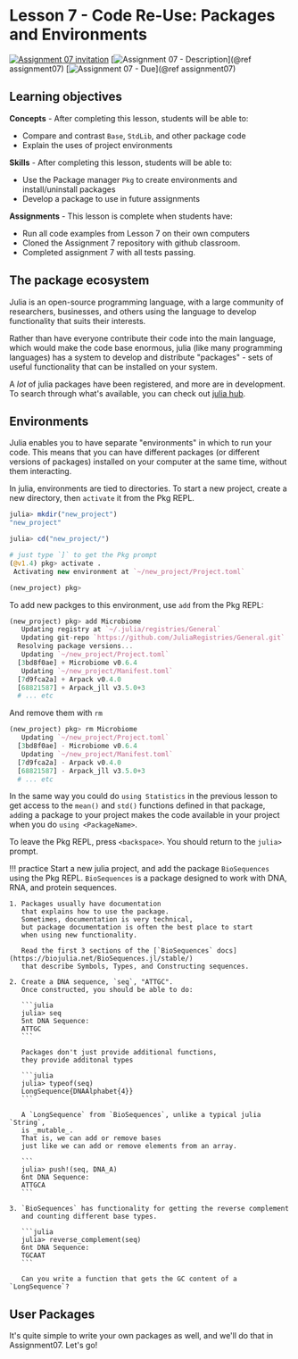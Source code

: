 # Lesson 7 - Code Re-Use: Packages and Environments


[![Assignment 07 invitation](https://img.shields.io/badge/Assignment07-Repository-blue?style=for-the-badge&logo=open%20badges)](https://classroom.github.com/a/OrKQtjqa)
[![Assignment 07 - Description](https://img.shields.io/badge/07-Description-blue?style=for-the-badge&logo=open%20badges)](@ref assignment07)
[![Assignment 07 - Due](https://img.shields.io/badge/Due-7%2F14%2F2020-orange?style=for-the-badge&logo=open%20badges)](@ref assignment07)

## Learning objectives

**Concepts** - After completing this lesson, students will be able to:

- Compare and contrast `Base`, `StdLib`, and other package code
- Explain the uses of project environments

**Skills** - After completing this lesson, students will be able to:

- Use the Package manager `Pkg` to create environments and install/uninstall packages
- Develop a package to use in future assignments

**Assignments** - This lesson is complete when students have:

- Run all code examples from Lesson 7 on their own computers
- Cloned the Assignment 7 repository with github classroom.
- Completed assignment 7 with all tests passing.

## The package ecosystem

Julia is an open-source programming language,
with a large community of researchers, businesses, and others
using the language to develop functionality that suits their interests.

Rather than have everyone contribute their code into the main language,
which would make the code base enormous,
julia (like many programming languages)
has a system to develop and distribute "packages" -
sets of useful functionality that can be installed on your system.

A _lot_ of julia packages have been registered,
and more are in development.
To search through what's available, 
you can check out [julia hub](https://www.juliahub.com/ui/Home).

## Environments

Julia enables you to have separate "environments" in which to run your code.
This means that you can have different packages
(or different versions of packages)
installed on your computer at the same time,
without them interacting.

In julia, environments are tied to directories.
To start a new project,
create a new directory,
then `activate` it from the Pkg REPL.

```julia
julia> mkdir("new_project")
"new_project"

julia> cd("new_project/")

# just type `]` to get the Pkg prompt
(@v1.4) pkg> activate .
 Activating new environment at `~/new_project/Project.toml`

(new_project) pkg>
```

To add new packges to this environment,
use `add` from the Pkg REPL:

```julia
(new_project) pkg> add Microbiome
   Updating registry at `~/.julia/registries/General`
   Updating git-repo `https://github.com/JuliaRegistries/General.git`
  Resolving package versions...
   Updating `~/new_project/Project.toml`
  [3bd8f0ae] + Microbiome v0.6.4
   Updating `~/new_project/Manifest.toml`
  [7d9fca2a] + Arpack v0.4.0
  [68821587] + Arpack_jll v3.5.0+3
  # ... etc
```

And remove them with `rm`

```julia
(new_project) pkg> rm Microbiome
   Updating `~/new_project/Project.toml`
  [3bd8f0ae] - Microbiome v0.6.4
   Updating `~/new_project/Manifest.toml`
  [7d9fca2a] - Arpack v0.4.0
  [68821587] - Arpack_jll v3.5.0+3
  # ... etc
```

In the same way you could do `using Statistics` in the previous lesson
to get access to the `mean()` and `std()` functions defined in that package,
`add`ing a package to your project makes the code available in your project
when you do `using <PackageName>`.

To leave the Pkg REPL, press `<backspace>`.
You should return to the `julia>` prompt.

!!! practice
    Start a new julia project,
    and add the package `BioSequences`
    using the Pkg REPL.
    `BioSequences` is a package designed to work with DNA,
    RNA, and protein sequences.

    1. Packages usually have documentation
       that explains how to use the package.
       Sometimes, documentation is very technical,
       but package documentation is often the best place to start
       when using new functionality.

       Read the first 3 sections of the [`BioSequences` docs](https://biojulia.net/BioSequences.jl/stable/)
       that describe Symbols, Types, and Constructing sequences.

    2. Create a DNA sequence, `seq`, "ATTGC".
       Once constructed, you should be able to do:

       ```julia
       julia> seq
       5nt DNA Sequence:
       ATTGC
       ```
    
       Packages don't just provide additional functions,
       they provide additonal types
   
       ```julia
       julia> typeof(seq)
       LongSequence{DNAAlphabet{4}}
       ```
   
       A `LongSequence` from `BioSequences`, unlike a typical julia `String`,
       is _mutable_.
       That is, we can add or remove bases
       just like we can add or remove elements from an array.
   
       ```
       julia> push!(seq, DNA_A)
       6nt DNA Sequence:
       ATTGCA
       ```

    3. `BioSequences` has functionality for getting the reverse complement
       and counting different base types.

       ```julia
       julia> reverse_complement(seq)
       6nt DNA Sequence:
       TGCAAT
       ```

       Can you write a function that gets the GC content of a `LongSequence`?

## User Packages

It's quite simple to write your own packages as well,
and we'll do that in Assignment07.
Let's go!